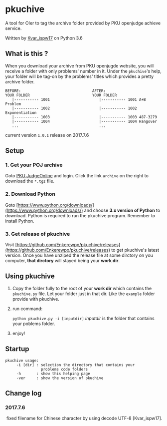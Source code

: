 # pkuchive
A tool for OIer to tag the archive folder provided by PKU openjudge achieve service.

Written by [Kvar_ispw17](mailto:enkerewpo@gmail.com) on Python 3.6
## What is this ?
When you download your archive from PKU openjugde website, you will receive a folder with only problems' number in it.
Under the `pkuchive`'s help, your folder will be tag-on by the problems' titles which provides a pretty archive folder.
```
BEFORE:                                AFTER:
YOUR FOLDER                            YOUR FOLDER
   |----------- 1001                      |----------- 1001 A+B Problem
   |----------- 1002                      |----------- 1002 Exponentiation
   |----------- 1003                      |----------- 1003 487-3279
   |----------- 1004                      |----------- 1004 Hangover
   ...                                    ...
```

current version `1.0.1` release on 2017.7.6
## Setup
### 1. Get your POJ archive
Goto [PKU JudgeOnline](http://poj.org/) and login. Click the link `archive` on the right to download the `*.tgz` file.
### 2. Download Python
Goto [https://www.python.org/downloads/](https://www.python.org/downloads/) and choose __3.x version of Python__ to download.
Python is required to run the pkuchive program. Remember to install Python.
### 3. Get release of pkuchive
Visit [https://github.com/Enkerewpo/pkuchive/releases](https://github.com/Enkerewpo/pkuchive/releases) to get pkuchive's latest version.
Once you have unziped the release file at some dirctory on you computer, __that dirctory__ will stayed being your __work dir__.

## Using pkuchive
1. Copy the folder fully to the root of your __work dir__ which contains the `pkuchive.py` file.
Let your folder just in that dir. Like the `example` folder provide with pkuchive.
2. run command:
   
   `python pkuchive.py -i [inputdir]`
   *inputdir* is the folder that contains your poblems folder.
3. enjoy!

## Startup

```
pkuchive usage:
     -i [dir] : selection the directory that contains your
                problems code folders           
     -h       : show this helping page
     -ver     : show the version of pkuchive
```

## Change log
### 2017.7.6 
  fixed filename for Chinese character by using decode UTF-8 [Kvar_ispw17].
